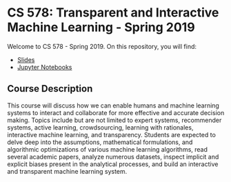 # CS 578: Transparent and Interactive Machine Learning - Spring 2019

Welcome to CS 578 - Spring 2019. On this repository, you will find:

* [Slides](slides)
* [Jupyter Notebooks](notebooks)

## Course Description

This course will discuss how we can enable humans and machine learning systems to interact and collaborate for more effective and accurate decision making. Topics include but are not limited to expert systems, recommender systems, active learning, crowdsourcing, learning with rationales, interactive machine learning, and transparency. Students are expected to delve deep into the assumptions, mathematical formulations, and algorithmic optimizations of various machine learning algorithms, read several academic papers, analyze numerous datasets, inspect implicit and explicit biases present in the analytical processes, and build an interactive and transparent machine learning system.
